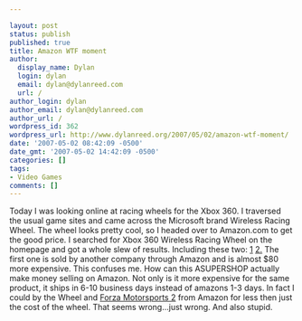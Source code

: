 ```yaml
---

layout: post
status: publish
published: true
title: Amazon WTF moment
author:
  display_name: Dylan
  login: dylan
  email: dylan@dylanreed.com
  url: /
author_login: dylan
author_email: dylan@dylanreed.com
author_url: /
wordpress_id: 362
wordpress_url: http://www.dylanreed.org/2007/05/02/amazon-wtf-moment/
date: '2007-05-02 08:42:09 -0500'
date_gmt: '2007-05-02 14:42:09 -0500'
categories: []
tags:
- Video Games
comments: []
---
```


Today I was looking online at racing wheels for the Xbox 360. I traversed the usual game sites and came across the Microsoft brand Wireless Racing Wheel. The wheel looks pretty cool, so I headed over to Amazon.com to get the good price. I searched for Xbox 360 Wireless Racing Wheel on the homepage and got a whole slew of results. Including these two: [1][1] [2.][2] The first one is sold by another company through Amazon and is almost $80 more expensive. This confuses me. How can this ASUPERSHOP actually make money selling on Amazon. Not only is it more expensive for the same product, it ships in 6-10 business days instead of amazons 1-3 days. In fact I could by the Wheel and [Forza Motorsports 2][3] from Amazon for less then just the cost of the wheel. That seems wrong...just wrong. And also stupid.

   [1]: http://www.amazon.com/Wireless-Racing-Wheel-Xbox-360/dp/B000MVVGXW/ref=pd_bbs_sr_3/103-9161578-3986202?ie=UTF8&s=sporting-goods&qid=1178116329&sr=8-3
   [2]: http://www.amazon.com/Xbox-360-Wireless-Racing-Wheel/dp/B000HZA1QG/ref=pd_bbs_sr_4/103-9161578-3986202?ie=UTF8&s=videogames&qid=1178116329&sr=8-4
   [3]: http://www.amazon.com/Microsoft-Forza-Motorsport-2/dp/B000FRVCAA/ref=pd_bxgy_vg_img_b/103-9161578-3986202?ie=UTF8&qid=1178116329&sr=8-4

